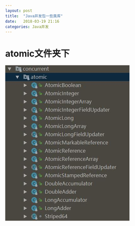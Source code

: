 ```yaml
---
layout: post
title:  "Java并发包一些类库"
date:   2018-03-19 21:16
categories: Java并发
---
```


# atomic文件夹下
![image](/assets/atomic.jpg)
